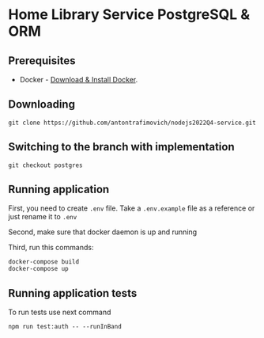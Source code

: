 # Home Library Service PostgreSQL & ORM

## Prerequisites

- Docker - [Download & Install Docker](https://docs.docker.com/get-docker/).

## Downloading

```
git clone https://github.com/antontrafimovich/nodejs2022Q4-service.git
```

## Switching to the branch with implementation

```
git checkout postgres
```

## Running application

First, you need to create `.env` file. Take a `.env.example` file as a reference or just rename it to `.env`

Second, make sure that docker daemon is up and running

Third, run this commands:

```
docker-compose build
docker-compose up
```

## Running application tests

To run tests use next command

```
npm run test:auth -- --runInBand

```
